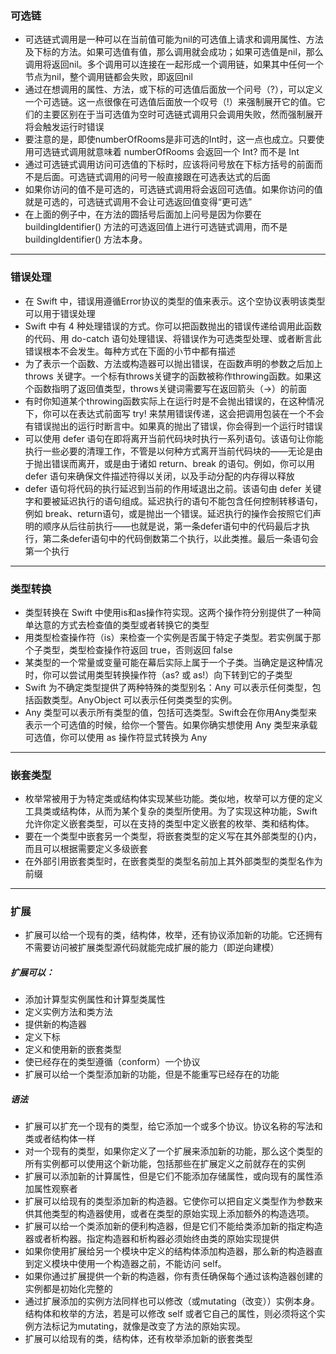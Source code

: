### 可选链
- 可选链式调用是一种可以在当前值可能为nil的可选值上请求和调用属性、方法及下标的方法。如果可选值有值，那么调用就会成功；如果可选值是nil，那么调用将返回nil。多个调用可以连接在一起形成一个调用链，如果其中任何一个节点为nil，整个调用链都会失败，即返回nil
- 通过在想调用的属性、方法，或下标的可选值后面放一个问号（?），可以定义一个可选链。这一点很像在可选值后面放一个叹号（!）来强制展开它的值。它们的主要区别在于当可选值为空时可选链式调用只会调用失败，然而强制展开将会触发运行时错误
- 要注意的是，即使numberOfRooms是非可选的Int时，这一点也成立。只要使用可选链式调用就意味着 numberOfRooms 会返回一个 Int? 而不是 Int
- 通过可选链式调用访问可选值的下标时，应该将问号放在下标方括号的前面而不是后面。可选链式调用的问号一般直接跟在可选表达式的后面
- 如果你访问的值不是可选的，可选链式调用将会返回可选值。如果你访问的值就是可选的，可选链式调用不会让可选返回值变得“更可选”
- 在上面的例子中，在方法的圆括号后面加上问号是因为你要在 buildingIdentifier() 方法的可选返回值上进行可选链式调用，而不是 buildingIdentifier() 方法本身。
----
### 错误处理
- 在 Swift 中，错误用遵循Error协议的类型的值来表示。这个空协议表明该类型可以用于错误处理
- Swift 中有 4 种处理错误的方式。你可以把函数抛出的错误传递给调用此函数的代码、用 do-catch 语句处理错误、将错误作为可选类型处理、或者断言此错误根本不会发生。每种方式在下面的小节中都有描述
- 为了表示一个函数、方法或构造器可以抛出错误，在函数声明的参数之后加上 throws 关键字。一个标有throws关键字的函数被称作throwing函数。如果这个函数指明了返回值类型，throws关键词需要写在返回箭头（->）的前面
- 有时你知道某个throwing函数实际上在运行时是不会抛出错误的，在这种情况下，你可以在表达式前面写 try! 来禁用错误传递，这会把调用包装在一个不会有错误抛出的运行时断言中。如果真的抛出了错误，你会得到一个运行时错误
- 可以使用 defer 语句在即将离开当前代码块时执行一系列语句。该语句让你能执行一些必要的清理工作，不管是以何种方式离开当前代码块的——无论是由于抛出错误而离开，或是由于诸如 return、break 的语句。例如，你可以用 defer 语句来确保文件描述符得以关闭，以及手动分配的内存得以释放
- defer 语句将代码的执行延迟到当前的作用域退出之前。该语句由 defer 关键字和要被延迟执行的语句组成。延迟执行的语句不能包含任何控制转移语句，例如 break、return语句，或是抛出一个错误。延迟执行的操作会按照它们声明的顺序从后往前执行——也就是说，第一条defer语句中的代码最后才执行，第二条defer语句中的代码倒数第二个执行，以此类推。最后一条语句会第一个执行
----
### 类型转换
- 类型转换在 Swift 中使用is和as操作符实现。这两个操作符分别提供了一种简单达意的方式去检查值的类型或者转换它的类型
- 用类型检查操作符（is）来检查一个实例是否属于特定子类型。若实例属于那个子类型，类型检查操作符返回 true，否则返回 false
- 某类型的一个常量或变量可能在幕后实际上属于一个子类。当确定是这种情况时，你可以尝试用类型转换操作符（as? 或 as!）向下转到它的子类型
- Swift 为不确定类型提供了两种特殊的类型别名：Any 可以表示任何类型，包括函数类型。AnyObject 可以表示任何类类型的实例。
- Any 类型可以表示所有类型的值，包括可选类型。Swift会在你用Any类型来表示一个可选值的时候，给你一个警告。如果你确实想使用 Any 类型来承载可选值，你可以使用 as 操作符显式转换为 Any
----
### 嵌套类型
- 枚举常被用于为特定类或结构体实现某些功能。类似地，枚举可以方便的定义工具类或结构体，从而为某个复杂的类型所使用。为了实现这种功能，Swift允许你定义嵌套类型，可以在支持的类型中定义嵌套的枚举、类和结构体。
- 要在一个类型中嵌套另一个类型，将嵌套类型的定义写在其外部类型的{}内，而且可以根据需要定义多级嵌套
- 在外部引用嵌套类型时，在嵌套类型的类型名前加上其外部类型的类型名作为前缀
----
### 扩展
- 扩展可以给一个现有的类，结构体，枚举，还有协议添加新的功能。它还拥有不需要访问被扩展类型源代码就能完成扩展的能力（即逆向建模）
##### 扩展可以：
- 添加计算型实例属性和计算型类属性
- 定义实例方法和类方法
- 提供新的构造器
- 定义下标
- 定义和使用新的嵌套类型
- 使已经存在的类型遵循（conform）一个协议
- 扩展可以给一个类型添加新的功能，但是不能重写已经存在的功能
##### 语法
- 扩展可以扩充一个现有的类型，给它添加一个或多个协议。协议名称的写法和类或者结构体一样
- 对一个现有的类型，如果你定义了一个扩展来添加新的功能，那么这个类型的所有实例都可以使用这个新功能，包括那些在扩展定义之前就存在的实例
- 扩展可以添加新的计算属性，但是它们不能添加存储属性，或向现有的属性添加属性观察者
- 扩展可以给现有的类型添加新的构造器。它使你可以把自定义类型作为参数来供其他类型的构造器使用，或者在类型的原始实现上添加额外的构造选项。
- 扩展可以给一个类添加新的便利构造器，但是它们不能给类添加新的指定构造器或者析构器。指定构造器和析构器必须始终由类的原始实现提供
- 如果你使用扩展给另一个模块中定义的结构体添加构造器，那么新的构造器直到定义模块中使用一个构造器之前，不能访问 self。
- 如果你通过扩展提供一个新的构造器，你有责任确保每个通过该构造器创建的实例都是初始化完整的
- 通过扩展添加的实例方法同样也可以修改（或mutating（改变））实例本身。结构体和枚举的方法，若是可以修改 self 或者它自己的属性，则必须将这个实例方法标记为mutating，就像是改变了方法的原始实现。
- 扩展可以给现有的类，结构体，还有枚举添加新的嵌套类型